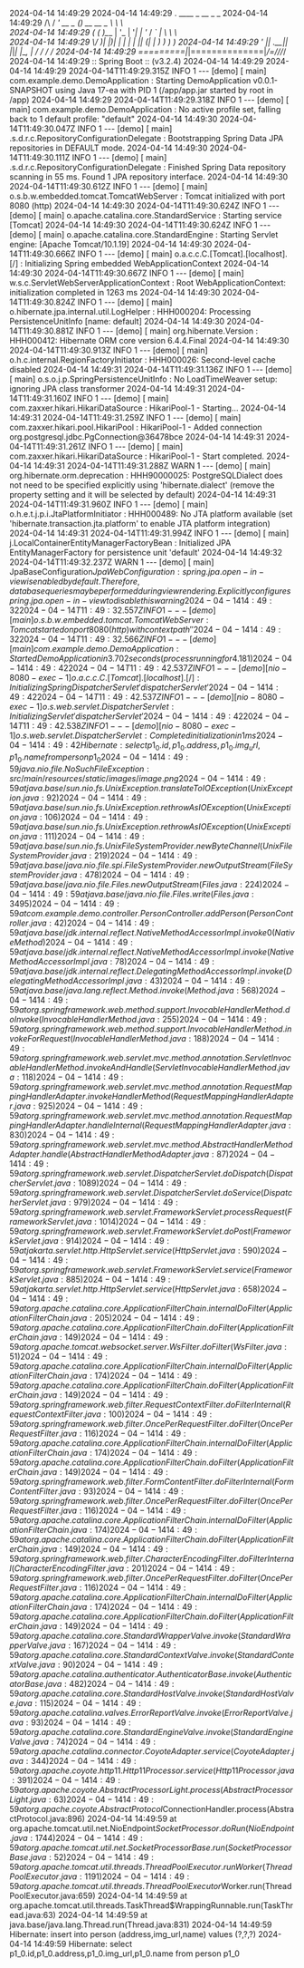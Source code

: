 2024-04-14 14:49:29
2024-04-14 14:49:29   .   ____          _            __ _ _
2024-04-14 14:49:29  /\\ / ___'_ __ _ _(_)_ __  __ _ \ \ \ \
2024-04-14 14:49:29 ( ( )\___ | '_ | '_| | '_ \/ _` | \ \ \ \
2024-04-14 14:49:29  \\/  ___)| |_)| | | | | || (_| |  ) ) ) )
2024-04-14 14:49:29   '  |____| .__|_| |_|_| |_\__, | / / / /
2024-04-14 14:49:29  =========|_|==============|___/=/_/_/_/
2024-04-14 14:49:29  :: Spring Boot ::                (v3.2.4)
2024-04-14 14:49:29
2024-04-14 14:49:29 2024-04-14T11:49:29.315Z  INFO 1 --- [demo] [           main] com.example.demo.DemoApplication         : Starting DemoApplication v0.0.1-SNAPSHOT using Java 17-ea with PID 1 (/app/app.jar started by root in /app)
2024-04-14 14:49:29 2024-04-14T11:49:29.318Z  INFO 1 --- [demo] [           main] com.example.demo.DemoApplication         : No active profile set, falling back to 1 default profile: "default"
2024-04-14 14:49:30 2024-04-14T11:49:30.047Z  INFO 1 --- [demo] [           main] .s.d.r.c.RepositoryConfigurationDelegate : Bootstrapping Spring Data JPA repositories in DEFAULT mode.
2024-04-14 14:49:30 2024-04-14T11:49:30.111Z  INFO 1 --- [demo] [           main] .s.d.r.c.RepositoryConfigurationDelegate : Finished Spring Data repository scanning in 55 ms. Found 1 JPA repository interface.
2024-04-14 14:49:30 2024-04-14T11:49:30.612Z  INFO 1 --- [demo] [           main] o.s.b.w.embedded.tomcat.TomcatWebServer  : Tomcat initialized with port 8080 (http)
2024-04-14 14:49:30 2024-04-14T11:49:30.624Z  INFO 1 --- [demo] [           main] o.apache.catalina.core.StandardService   : Starting service [Tomcat]
2024-04-14 14:49:30 2024-04-14T11:49:30.624Z  INFO 1 --- [demo] [           main] o.apache.catalina.core.StandardEngine    : Starting Servlet engine: [Apache Tomcat/10.1.19]
2024-04-14 14:49:30 2024-04-14T11:49:30.666Z  INFO 1 --- [demo] [           main] o.a.c.c.C.[Tomcat].[localhost].[/]       : Initializing Spring embedded WebApplicationContext
2024-04-14 14:49:30 2024-04-14T11:49:30.667Z  INFO 1 --- [demo] [           main] w.s.c.ServletWebServerApplicationContext : Root WebApplicationContext: initialization completed in 1263 ms
2024-04-14 14:49:30 2024-04-14T11:49:30.824Z  INFO 1 --- [demo] [           main] o.hibernate.jpa.internal.util.LogHelper  : HHH000204: Processing PersistenceUnitInfo [name: default]
2024-04-14 14:49:30 2024-04-14T11:49:30.881Z  INFO 1 --- [demo] [           main] org.hibernate.Version                    : HHH000412: Hibernate ORM core version 6.4.4.Final
2024-04-14 14:49:30 2024-04-14T11:49:30.913Z  INFO 1 --- [demo] [           main] o.h.c.internal.RegionFactoryInitiator    : HHH000026: Second-level cache disabled
2024-04-14 14:49:31 2024-04-14T11:49:31.136Z  INFO 1 --- [demo] [           main] o.s.o.j.p.SpringPersistenceUnitInfo      : No LoadTimeWeaver setup: ignoring JPA class transformer
2024-04-14 14:49:31 2024-04-14T11:49:31.160Z  INFO 1 --- [demo] [           main] com.zaxxer.hikari.HikariDataSource       : HikariPool-1 - Starting...
2024-04-14 14:49:31 2024-04-14T11:49:31.259Z  INFO 1 --- [demo] [           main] com.zaxxer.hikari.pool.HikariPool        : HikariPool-1 - Added connection org.postgresql.jdbc.PgConnection@36478bce
2024-04-14 14:49:31 2024-04-14T11:49:31.261Z  INFO 1 --- [demo] [           main] com.zaxxer.hikari.HikariDataSource       : HikariPool-1 - Start completed.
2024-04-14 14:49:31 2024-04-14T11:49:31.288Z  WARN 1 --- [demo] [           main] org.hibernate.orm.deprecation            : HHH90000025: PostgreSQLDialect does not need to be specified explicitly using 'hibernate.dialect' (remove the property setting and it will be selected by default)
2024-04-14 14:49:31 2024-04-14T11:49:31.960Z  INFO 1 --- [demo] [           main] o.h.e.t.j.p.i.JtaPlatformInitiator       : HHH000489: No JTA platform available (set 'hibernate.transaction.jta.platform' to enable JTA platform integration)
2024-04-14 14:49:31 2024-04-14T11:49:31.994Z  INFO 1 --- [demo] [           main] j.LocalContainerEntityManagerFactoryBean : Initialized JPA EntityManagerFactory for persistence unit 'default'
2024-04-14 14:49:32 2024-04-14T11:49:32.237Z  WARN 1 --- [demo] [           main] JpaBaseConfiguration$JpaWebConfiguration : spring.jpa.open-in-view is enabled by default. Therefore, database queries may be performed during view rendering. Explicitly configure spring.jpa.open-in-view to disable this warning
2024-04-14 14:49:32 2024-04-14T11:49:32.557Z  INFO 1 --- [demo] [           main] o.s.b.w.embedded.tomcat.TomcatWebServer  : Tomcat started on port 8080 (http) with context path ''
2024-04-14 14:49:32 2024-04-14T11:49:32.566Z  INFO 1 --- [demo] [           main] com.example.demo.DemoApplication         : Started DemoApplication in 3.702 seconds (process running for 4.181)
2024-04-14 14:49:42 2024-04-14T11:49:42.537Z  INFO 1 --- [demo] [nio-8080-exec-1] o.a.c.c.C.[Tomcat].[localhost].[/]       : Initializing Spring DispatcherServlet 'dispatcherServlet'
2024-04-14 14:49:42 2024-04-14T11:49:42.537Z  INFO 1 --- [demo] [nio-8080-exec-1] o.s.web.servlet.DispatcherServlet        : Initializing Servlet 'dispatcherServlet'
2024-04-14 14:49:42 2024-04-14T11:49:42.538Z  INFO 1 --- [demo] [nio-8080-exec-1] o.s.web.servlet.DispatcherServlet        : Completed initialization in 1 ms
2024-04-14 14:49:42 Hibernate: select p1_0.id,p1_0.address,p1_0.img_url,p1_0.name from person p1_0
2024-04-14 14:49:59 java.nio.file.NoSuchFileException: src/main/resources/static/images/image.png
2024-04-14 14:49:59 at java.base/sun.nio.fs.UnixException.translateToIOException(UnixException.java:92)
2024-04-14 14:49:59 at java.base/sun.nio.fs.UnixException.rethrowAsIOException(UnixException.java:106)
2024-04-14 14:49:59 at java.base/sun.nio.fs.UnixException.rethrowAsIOException(UnixException.java:111)
2024-04-14 14:49:59 at java.base/sun.nio.fs.UnixFileSystemProvider.newByteChannel(UnixFileSystemProvider.java:219)
2024-04-14 14:49:59 at java.base/java.nio.file.spi.FileSystemProvider.newOutputStream(FileSystemProvider.java:478)
2024-04-14 14:49:59 at java.base/java.nio.file.Files.newOutputStream(Files.java:224)
2024-04-14 14:49:59 at java.base/java.nio.file.Files.write(Files.java:3495)
2024-04-14 14:49:59 at com.example.demo.controller.PersonController.addPerson(PersonController.java:42)
2024-04-14 14:49:59 at java.base/jdk.internal.reflect.NativeMethodAccessorImpl.invoke0(Native Method)
2024-04-14 14:49:59 at java.base/jdk.internal.reflect.NativeMethodAccessorImpl.invoke(NativeMethodAccessorImpl.java:78)
2024-04-14 14:49:59 at java.base/jdk.internal.reflect.DelegatingMethodAccessorImpl.invoke(DelegatingMethodAccessorImpl.java:43)
2024-04-14 14:49:59 at java.base/java.lang.reflect.Method.invoke(Method.java:568)
2024-04-14 14:49:59 at org.springframework.web.method.support.InvocableHandlerMethod.doInvoke(InvocableHandlerMethod.java:255)
2024-04-14 14:49:59 at org.springframework.web.method.support.InvocableHandlerMethod.invokeForRequest(InvocableHandlerMethod.java:188)
2024-04-14 14:49:59 at org.springframework.web.servlet.mvc.method.annotation.ServletInvocableHandlerMethod.invokeAndHandle(ServletInvocableHandlerMethod.java:118)
2024-04-14 14:49:59 at org.springframework.web.servlet.mvc.method.annotation.RequestMappingHandlerAdapter.invokeHandlerMethod(RequestMappingHandlerAdapter.java:925)
2024-04-14 14:49:59 at org.springframework.web.servlet.mvc.method.annotation.RequestMappingHandlerAdapter.handleInternal(RequestMappingHandlerAdapter.java:830)
2024-04-14 14:49:59 at org.springframework.web.servlet.mvc.method.AbstractHandlerMethodAdapter.handle(AbstractHandlerMethodAdapter.java:87)
2024-04-14 14:49:59 at org.springframework.web.servlet.DispatcherServlet.doDispatch(DispatcherServlet.java:1089)
2024-04-14 14:49:59 at org.springframework.web.servlet.DispatcherServlet.doService(DispatcherServlet.java:979)
2024-04-14 14:49:59 at org.springframework.web.servlet.FrameworkServlet.processRequest(FrameworkServlet.java:1014)
2024-04-14 14:49:59 at org.springframework.web.servlet.FrameworkServlet.doPost(FrameworkServlet.java:914)
2024-04-14 14:49:59 at jakarta.servlet.http.HttpServlet.service(HttpServlet.java:590)
2024-04-14 14:49:59 at org.springframework.web.servlet.FrameworkServlet.service(FrameworkServlet.java:885)
2024-04-14 14:49:59 at jakarta.servlet.http.HttpServlet.service(HttpServlet.java:658)
2024-04-14 14:49:59 at org.apache.catalina.core.ApplicationFilterChain.internalDoFilter(ApplicationFilterChain.java:205)
2024-04-14 14:49:59 at org.apache.catalina.core.ApplicationFilterChain.doFilter(ApplicationFilterChain.java:149)
2024-04-14 14:49:59 at org.apache.tomcat.websocket.server.WsFilter.doFilter(WsFilter.java:51)
2024-04-14 14:49:59 at org.apache.catalina.core.ApplicationFilterChain.internalDoFilter(ApplicationFilterChain.java:174)
2024-04-14 14:49:59 at org.apache.catalina.core.ApplicationFilterChain.doFilter(ApplicationFilterChain.java:149)
2024-04-14 14:49:59 at org.springframework.web.filter.RequestContextFilter.doFilterInternal(RequestContextFilter.java:100)
2024-04-14 14:49:59 at org.springframework.web.filter.OncePerRequestFilter.doFilter(OncePerRequestFilter.java:116)
2024-04-14 14:49:59 at org.apache.catalina.core.ApplicationFilterChain.internalDoFilter(ApplicationFilterChain.java:174)
2024-04-14 14:49:59 at org.apache.catalina.core.ApplicationFilterChain.doFilter(ApplicationFilterChain.java:149)
2024-04-14 14:49:59 at org.springframework.web.filter.FormContentFilter.doFilterInternal(FormContentFilter.java:93)
2024-04-14 14:49:59 at org.springframework.web.filter.OncePerRequestFilter.doFilter(OncePerRequestFilter.java:116)
2024-04-14 14:49:59 at org.apache.catalina.core.ApplicationFilterChain.internalDoFilter(ApplicationFilterChain.java:174)
2024-04-14 14:49:59 at org.apache.catalina.core.ApplicationFilterChain.doFilter(ApplicationFilterChain.java:149)
2024-04-14 14:49:59 at org.springframework.web.filter.CharacterEncodingFilter.doFilterInternal(CharacterEncodingFilter.java:201)
2024-04-14 14:49:59 at org.springframework.web.filter.OncePerRequestFilter.doFilter(OncePerRequestFilter.java:116)
2024-04-14 14:49:59 at org.apache.catalina.core.ApplicationFilterChain.internalDoFilter(ApplicationFilterChain.java:174)
2024-04-14 14:49:59 at org.apache.catalina.core.ApplicationFilterChain.doFilter(ApplicationFilterChain.java:149)
2024-04-14 14:49:59 at org.apache.catalina.core.StandardWrapperValve.invoke(StandardWrapperValve.java:167)
2024-04-14 14:49:59 at org.apache.catalina.core.StandardContextValve.invoke(StandardContextValve.java:90)
2024-04-14 14:49:59 at org.apache.catalina.authenticator.AuthenticatorBase.invoke(AuthenticatorBase.java:482)
2024-04-14 14:49:59 at org.apache.catalina.core.StandardHostValve.invoke(StandardHostValve.java:115)
2024-04-14 14:49:59 at org.apache.catalina.valves.ErrorReportValve.invoke(ErrorReportValve.java:93)
2024-04-14 14:49:59 at org.apache.catalina.core.StandardEngineValve.invoke(StandardEngineValve.java:74)
2024-04-14 14:49:59 at org.apache.catalina.connector.CoyoteAdapter.service(CoyoteAdapter.java:344)
2024-04-14 14:49:59 at org.apache.coyote.http11.Http11Processor.service(Http11Processor.java:391)
2024-04-14 14:49:59 at org.apache.coyote.AbstractProcessorLight.process(AbstractProcessorLight.java:63)
2024-04-14 14:49:59 at org.apache.coyote.AbstractProtocol$ConnectionHandler.process(AbstractProtocol.java:896)
2024-04-14 14:49:59 at org.apache.tomcat.util.net.NioEndpoint$SocketProcessor.doRun(NioEndpoint.java:1744)
2024-04-14 14:49:59 at org.apache.tomcat.util.net.SocketProcessorBase.run(SocketProcessorBase.java:52)
2024-04-14 14:49:59 at org.apache.tomcat.util.threads.ThreadPoolExecutor.runWorker(ThreadPoolExecutor.java:1191)
2024-04-14 14:49:59 at org.apache.tomcat.util.threads.ThreadPoolExecutor$Worker.run(ThreadPoolExecutor.java:659)
2024-04-14 14:49:59 at org.apache.tomcat.util.threads.TaskThread$WrappingRunnable.run(TaskThread.java:63)
2024-04-14 14:49:59 at java.base/java.lang.Thread.run(Thread.java:831)
2024-04-14 14:49:59 Hibernate: insert into person (address,img_url,name) values (?,?,?)
2024-04-14 14:49:59 Hibernate: select p1_0.id,p1_0.address,p1_0.img_url,p1_0.name from person p1_0
